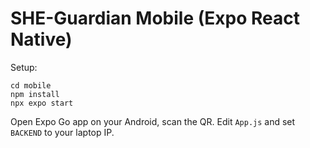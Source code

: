 # SHE-Guardian Mobile (Expo React Native)

Setup:
```
cd mobile
npm install
npx expo start
```
Open Expo Go app on your Android, scan the QR. Edit `App.js` and set `BACKEND` to your laptop IP.

